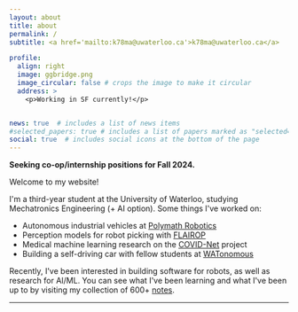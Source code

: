 ```yaml
---
layout: about
title: about
permalink: /
subtitle: <a href='mailto:k78ma@uwaterloo.ca'>k78ma@uwaterloo.ca</a>

profile:
  align: right
  image: ggbridge.png
  image_circular: false # crops the image to make it circular
  address: >
    <p>Working in SF currently!</p>


news: true  # includes a list of news items
#selected_papers: true # includes a list of papers marked as "selected={true}"
social: true  # includes social icons at the bottom of the page
---
```

**Seeking co-op/internship positions for Fall 2024.**

Welcome to my website!

I'm a third-year student at the University of Waterloo, studying Mechatronics Engineering (+ AI option). Some things I've worked on:
- Autonomous industrial vehicles at [Polymath Robotics](https://www.polymathrobotics.com/)
- Perception models for robot picking with [FLAIROP](https://flairop.com/)
- Medical machine learning research on the [COVID-Net](https://nrc.canada.ca/en/research-development/research-collaboration/programs/covid-net-ai-assisted-diagnosis-prognosis-covid-19-infection) project
- Building a self-driving car with fellow students at [WATonomous](https://www.watonomous.ca/)

Recently, I've been interested in building software for robots, as well as research for AI/ML. You can see what I've been learning and what I've been up to by visiting my collection of 600+ [notes](https://k78ma.github.io/quartz).
<br>

---